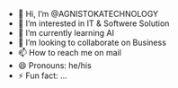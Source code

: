 - 👋 Hi, I’m @AGNISTOKATECHNOLOGY
- 👀 I’m interested in IT & Softwere Solution
- 🌱 I’m currently learning AI
- 💞️ I’m looking to collaborate on Business
- 📫 How to reach me on mail
- 😄 Pronouns: he/his
- ⚡ Fun fact: ...

<!---
AGNISTOKATECHNOLOGY/AGNISTOKATECHNOLOGY is a ✨ special ✨ repository because its `README.md` (this file) appears on your GitHub profile.
You can click the Preview link to take a look at your changes.
--->
